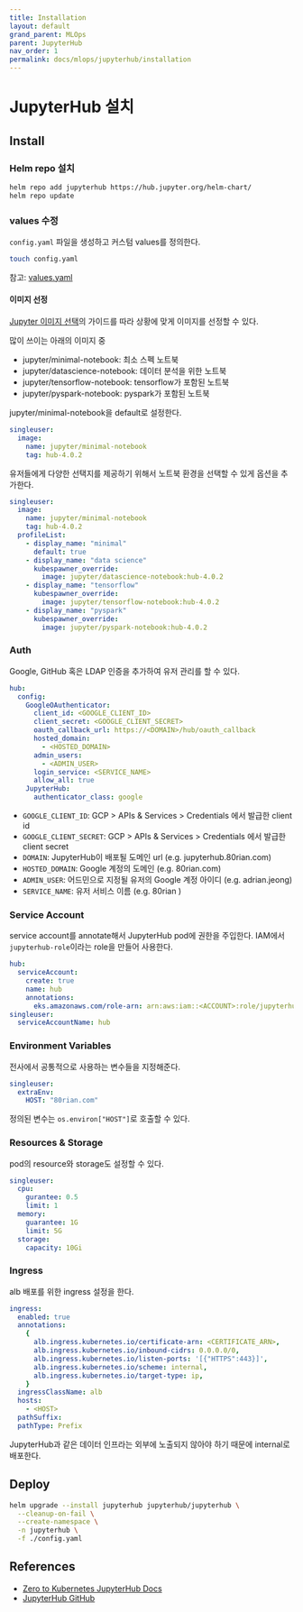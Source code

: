 ```yaml
---
title: Installation
layout: default
grand_parent: MLOps
parent: JupyterHub
nav_order: 1
permalink: docs/mlops/jupyterhub/installation
---
```


# JupyterHub 설치

## Install

### Helm repo 설치

```sh
helm repo add jupyterhub https://hub.jupyter.org/helm-chart/
helm repo update
```

### values 수정

`config.yaml` 파일을 생성하고 커스텀 values를 정의한다.

```sh
touch config.yaml
```

참고: [values.yaml](https://github.com/jupyterhub/zero-to-jupyterhub-k8s/blob/main/jupyterhub/values.yaml)

#### 이미지 선정

[Jupyter 이미지 선택](https://jupyter-docker-stacks.readthedocs.io/en/latest/using/selecting.html)의 가이드를 따라 상황에 맞게 이미지를 선정할 수 있다.

많이 쓰이는 아래의 이미지 중

- jupyter/minimal-notebook: 최소 스펙 노트북
- jupyter/datascience-notebook: 데이터 분석을 위한 노트북
- jupyter/tensorflow-notebook: tensorflow가 포함된 노트북
- jupyter/pyspark-notebook: pyspark가 포함된 노트북

jupyter/minimal-notebook을 default로 설정한다.

```yaml
singleuser:
  image:
    name: jupyter/minimal-notebook
    tag: hub-4.0.2
```

유저들에게 다양한 선택지를 제공하기 위해서 노트북 환경을 선택할 수 있게 옵션을 추가한다.

```yaml
singleuser:
  image:
    name: jupyter/minimal-notebook
    tag: hub-4.0.2
  profileList:
    - display_name: "minimal"
      default: true
    - display_name: "data science"
      kubespawner_override:
        image: jupyter/datascience-notebook:hub-4.0.2
    - display_name: "tensorflow"
      kubespawner_override:
        image: jupyter/tensorflow-notebook:hub-4.0.2
    - display_name: "pyspark"
      kubespawner_override:
        image: jupyter/pyspark-notebook:hub-4.0.2
```

### Auth

Google, GitHub 혹은 LDAP 인증을 추가하여 유저 관리를 할 수 있다.

```yaml
hub:
  config:
    GoogleOAuthenticator:
      client_id: <GOOGLE_CLIENT_ID>
      client_secret: <GOOGLE_CLIENT_SECRET>
      oauth_callback_url: https://<DOMAIN>/hub/oauth_callback
      hosted_domain:
        - <HOSTED_DOMAIN>
      admin_users:
        - <ADMIN_USER>
      login_service: <SERVICE_NAME>
      allow_all: true
    JupyterHub:
      authenticator_class: google
```

- `GOOGLE_CLIENT_ID`: GCP > APIs & Services > Credentials 에서 발급한 client id
- `GOOGLE_CLIENT_SECRET`: GCP > APIs & Services > Credentials 에서 발급한 client secret
- `DOMAIN`: JupyterHub이 배포될 도메인 url (e.g. jupyterhub.80rian.com)
- `HOSTED_DOMAIN`: Google 계정의 도메인 (e.g. 80rian.com)
- `ADMIN_USER`: 어드민으로 지정될 유저의 Google 계정 아이디 (e.g. adrian.jeong)
- `SERVICE_NAME`: 유저 서비스 이름 (e.g. 80rian )

### Service Account

service account를 annotate해서 JupyterHub pod에 권한을 주입한다. IAM에서 `jupyterhub-role`이라는 role을 만들어 사용한다.

```yaml
hub:
  serviceAccount:
    create: true
    name: hub
    annotations:
      eks.amazonaws.com/role-arn: arn:aws:iam::<ACCOUNT>:role/jupyterhub-role
singleuser:
  serviceAccountName: hub
```

### Environment Variables

전사에서 공통적으로 사용하는 변수들을 지정해준다.

```yaml
singleuser:
  extraEnv:
    HOST: "80rian.com"
```

정의된 변수는 `os.environ["HOST"]`로 호출할 수 있다.

### Resources & Storage

pod의 resource와 storage도 설정할 수 있다.

```yaml
singleuser:
  cpu:
    gurantee: 0.5
    limit: 1
  memory:
    guarantee: 1G
    limit: 5G
  storage:
    capacity: 10Gi
```

### Ingress

alb 배포를 위한 ingress 설정을 한다.

```yaml
ingress:
  enabled: true
  annotations:
    {
      alb.ingress.kubernetes.io/certificate-arn: <CERTIFICATE_ARN>,
      alb.ingress.kubernetes.io/inbound-cidrs: 0.0.0.0/0,
      alb.ingress.kubernetes.io/listen-ports: '[{"HTTPS":443}]',
      alb.ingress.kubernetes.io/scheme: internal,
      alb.ingress.kubernetes.io/target-type: ip,
    }
  ingressClassName: alb
  hosts:
    - <HOST>
  pathSuffix:
  pathType: Prefix
```

JupyterHub과 같은 데이터 인프라는 외부에 노출되지 않아야 하기 때문에 internal로 배포한다.

## Deploy

```sh
helm upgrade --install jupyterhub jupyterhub/jupyterhub \
  --cleanup-on-fail \
  --create-namespace \
  -n jupyterhub \
  -f ./config.yaml
```

## References

- [Zero to Kubernetes JupyterHub Docs](https://z2jh.jupyter.org/en/stable/index.html)
- [JupyterHub GitHub](https://github.com/jupyterhub/zero-to-jupyterhub-k8s)
